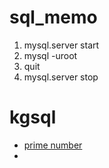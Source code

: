 # sql_memo
1. mysql.server start
2. mysql -uroot
3. quit
4. mysql.server stop

# kgsql
- [prime number](https://kagasan.github.io/kgsql/?id=sWJMlU6waOyZRbkuhW47)
- 
